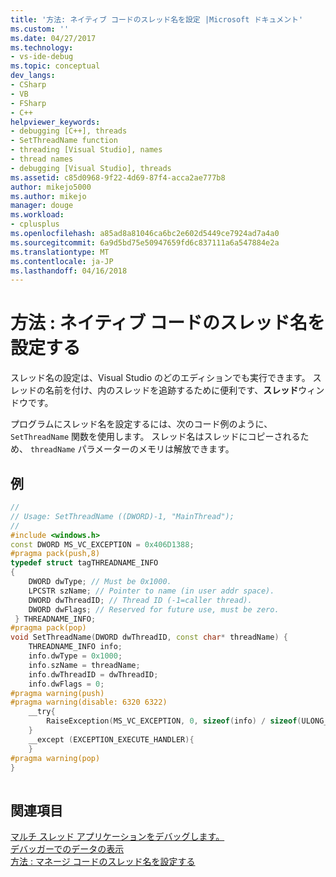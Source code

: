 ```yaml
---
title: '方法: ネイティブ コードのスレッド名を設定 |Microsoft ドキュメント'
ms.custom: ''
ms.date: 04/27/2017
ms.technology:
- vs-ide-debug
ms.topic: conceptual
dev_langs:
- CSharp
- VB
- FSharp
- C++
helpviewer_keywords:
- debugging [C++], threads
- SetThreadName function
- threading [Visual Studio], names
- thread names
- debugging [Visual Studio], threads
ms.assetid: c85d0968-9f22-4d69-87f4-acca2ae777b8
author: mikejo5000
ms.author: mikejo
manager: douge
ms.workload:
- cplusplus
ms.openlocfilehash: a85ad8a81046ca6bc2e602d5449ce7924ad7a4a0
ms.sourcegitcommit: 6a9d5bd75e50947659fd6c837111a6a547884e2a
ms.translationtype: MT
ms.contentlocale: ja-JP
ms.lasthandoff: 04/16/2018
---
```

# <a name="how-to-set-a-thread-name-in-native-code"></a>方法 : ネイティブ コードのスレッド名を設定する
スレッド名の設定は、Visual Studio のどのエディションでも実行できます。 スレッドの名前を付け、内のスレッドを追跡するために便利です、**スレッド**ウィンドウです。

プログラムにスレッド名を設定するには、次のコード例のように、 `SetThreadName` 関数を使用します。 スレッド名はスレッドにコピーされるため、 `threadName` パラメーターのメモリは解放できます。  
  
## <a name="example"></a>例  
  
```C++  
//  
// Usage: SetThreadName ((DWORD)-1, "MainThread");  
//  
#include <windows.h>  
const DWORD MS_VC_EXCEPTION = 0x406D1388;  
#pragma pack(push,8)  
typedef struct tagTHREADNAME_INFO  
{  
    DWORD dwType; // Must be 0x1000.  
    LPCSTR szName; // Pointer to name (in user addr space).  
    DWORD dwThreadID; // Thread ID (-1=caller thread).  
    DWORD dwFlags; // Reserved for future use, must be zero.  
 } THREADNAME_INFO;  
#pragma pack(pop)  
void SetThreadName(DWORD dwThreadID, const char* threadName) {  
    THREADNAME_INFO info;  
    info.dwType = 0x1000;  
    info.szName = threadName;  
    info.dwThreadID = dwThreadID;  
    info.dwFlags = 0;  
#pragma warning(push)  
#pragma warning(disable: 6320 6322)  
    __try{  
        RaiseException(MS_VC_EXCEPTION, 0, sizeof(info) / sizeof(ULONG_PTR), (ULONG_PTR*)&info);  
    }  
    __except (EXCEPTION_EXECUTE_HANDLER){  
    }  
#pragma warning(pop)  
}  
  
```  
  
## <a name="see-also"></a>関連項目  
 [マルチ スレッド アプリケーションをデバッグします。](../debugger/debug-multithreaded-applications-in-visual-studio.md)   
 [デバッガーでのデータの表示](../debugger/viewing-data-in-the-debugger.md)   
 [方法 : マネージ コードのスレッド名を設定する](../debugger/how-to-set-a-thread-name-in-managed-code.md)
